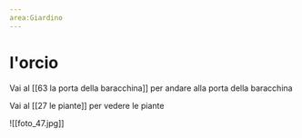 ```yaml
---
area:Giardino
---
```

# l'orcio

Vai al [[63 la porta della baracchina]] per andare alla porta della baracchina

Vai al [[27 le piante]] per vedere le piante

![[foto_47.jpg]]